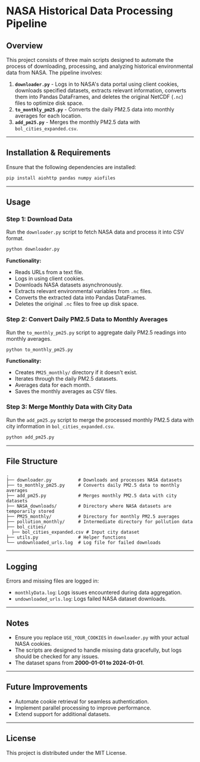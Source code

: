 # NASA Historical Data Processing Pipeline

## Overview
This project consists of three main scripts designed to automate the process of downloading, processing, and analyzing historical environmental data from NASA. The pipeline involves:

1. **`downloader.py`** - Logs in to NASA's data portal using client cookies, downloads specified datasets, extracts relevant information, converts them into Pandas DataFrames, and deletes the original NetCDF (`.nc`) files to optimize disk space.
2. **`to_monthly_pm25.py`** - Converts the daily PM2.5 data into monthly averages for each location.
3. **`add_pm25.py`** - Merges the monthly PM2.5 data with `bol_cities_expanded.csv`.

---

## Installation & Requirements
Ensure that the following dependencies are installed:

```bash
pip install aiohttp pandas numpy aiofiles
```

---

## Usage

### Step 1: Download Data
Run the `downloader.py` script to fetch NASA data and process it into CSV format.

```bash
python downloader.py
```

**Functionality:**
- Reads URLs from a text file.
- Logs in using client cookies.
- Downloads NASA datasets asynchronously.
- Extracts relevant environmental variables from `.nc` files.
- Converts the extracted data into Pandas DataFrames.
- Deletes the original `.nc` files to free up disk space.

### Step 2: Convert Daily PM2.5 Data to Monthly Averages
Run the `to_monthly_pm25.py` script to aggregate daily PM2.5 readings into monthly averages.

```bash
python to_monthly_pm25.py
```

**Functionality:**
- Creates `PM25_monthly/` directory if it doesn't exist.
- Iterates through the daily PM2.5 datasets.
- Averages data for each month.
- Saves the monthly averages as CSV files.

### Step 3: Merge Monthly Data with City Data
Run the `add_pm25.py` script to merge the processed monthly PM2.5 data with city information in `bol_cities_expanded.csv`.

```bash
python add_pm25.py
```

---

## File Structure
```
.
├── downloader.py          # Downloads and processes NASA datasets
├── to_monthly_pm25.py     # Converts daily PM2.5 data to monthly averages
├── add_pm25.py            # Merges monthly PM2.5 data with city datasets
├── NASA_downloads/        # Directory where NASA datasets are temporarily stored
├── PM25_monthly/          # Directory for monthly PM2.5 averages
├── pollution_monthly/     # Intermediate directory for pollution data
├── bol_cities/
  ├── bol_cities_expanded.csv # Input city dataset
├── utils.py               # Helper functions
└── undownloaded_urls.log  # Log file for failed downloads
```

---

## Logging
Errors and missing files are logged in:
- `monthlyData.log`: Logs issues encountered during data aggregation.
- `undownloaded_urls.log`: Logs failed NASA dataset downloads.

---

## Notes
- Ensure you replace `USE_YOUR_COOKIES` in `downloader.py` with your actual NASA cookies.
- The scripts are designed to handle missing data gracefully, but logs should be checked for any issues.
- The dataset spans from **2000-01-01 to 2024-01-01**.

---

## Future Improvements
- Automate cookie retrieval for seamless authentication.
- Implement parallel processing to improve performance.
- Extend support for additional datasets.

---

## License
This project is distributed under the MIT License.


